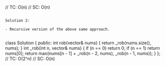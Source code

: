 // TC: O(n)
// SC: O(n)
```
​
Solution 2:
​
- Recursive version of the above same approach.
​
```
class Solution {
public:
int rob(vector<int>& nums) {
return _rob(nums.size(), nums);
}
int _rob(int n, vector<int>& nums) {
if (n == 0)
return 0;
if (n == 1)
return nums[0];
return max(nums[n - 1] + _rob(n - 2, nums), _rob(n - 1, nums));
}
};
​
// TC: O(2^n)
// SC: O(n)
```